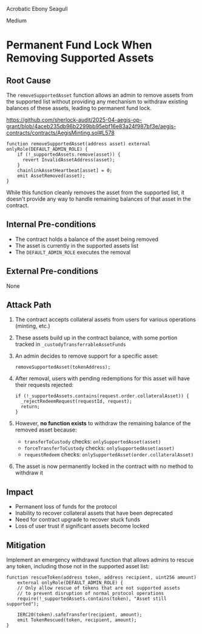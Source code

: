 Acrobatic Ebony Seagull

Medium

# Permanent Fund Lock When Removing Supported Assets

## Root Cause

The `removeSupportedAsset` function allows an admin to remove assets from the supported list without providing any mechanism to withdraw existing balances of these assets, leading to permanent fund lock.

https://github.com/sherlock-audit/2025-04-aegis-op-grant/blob/4aceb235db96b2299bb95ebf16e83a24f987bf3e/aegis-contracts/contracts/AegisMinting.sol#L578

```solidity
function removeSupportedAsset(address asset) external onlyRole(DEFAULT_ADMIN_ROLE) {
    if (!_supportedAssets.remove(asset)) {
      revert InvalidAssetAddress(asset);
    }
    chainlinkAssetHeartbeat[asset] = 0;
    emit AssetRemoved(asset);
}
```

While this function cleanly removes the asset from the supported list, it doesn't provide any way to handle remaining balances of that asset in the contract.

## Internal Pre-conditions

- The contract holds a balance of the asset being removed
- The asset is currently in the supported assets list
- The `DEFAULT_ADMIN_ROLE` executes the removal

## External Pre-conditions

None

## Attack Path

1. The contract accepts collateral assets from users for various operations (minting, etc.)

2. These assets build up in the contract balance, with some portion tracked in `_custodyTransferrableAssetFunds`

3. An admin decides to remove support for a specific asset:
   ```solidity
   removeSupportedAsset(tokenAddress);
   ```

4. After removal, users with pending redemptions for this asset will have their requests rejected:
   ```solidity
   if (!_supportedAssets.contains(request.order.collateralAsset)) {
     _rejectRedeemRequest(requestId, request);
     return;
   }
   ```

5. However, **no function exists** to withdraw the remaining balance of the removed asset because:
   - `transferToCustody` checks: `onlySupportedAsset(asset)`
   - `forceTransferToCustody` checks: `onlySupportedAsset(asset)`
   - `requestRedeem` checks: `onlySupportedAsset(order.collateralAsset)`

6. The asset is now permanently locked in the contract with no method to withdraw it

## Impact

- Permanent loss of funds for the protocol
- Inability to recover collateral assets that have been deprecated
- Need for contract upgrade to recover stuck funds
- Loss of user trust if significant assets become locked

## Mitigation

Implement an emergency withdrawal function that allows admins to rescue any token, including those not in the supported asset list:

```solidity
function rescueToken(address token, address recipient, uint256 amount) 
    external onlyRole(DEFAULT_ADMIN_ROLE) {
    // Only allow rescue of tokens that are not supported assets
    // to prevent disruption of normal protocol operations
    require(!_supportedAssets.contains(token), "Asset still supported");
    
    IERC20(token).safeTransfer(recipient, amount);
    emit TokenRescued(token, recipient, amount);
}
```